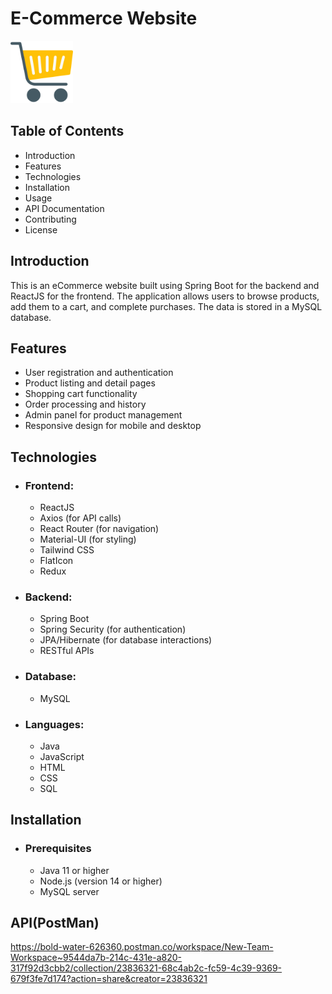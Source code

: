 # E-Commerce Website 
<img src="Frontend/src/Data/Images/logoShopping.png" alt="Logo" width="100" height="100"/>

## Table of Contents
* Introduction
* Features
* Technologies
* Installation
* Usage
* API Documentation
* Contributing
* License

## Introduction
This is an eCommerce website built using Spring Boot for the backend and ReactJS for the frontend. The application allows users to browse products, add them to a cart, and complete purchases. The data is stored in a MySQL database.

## Features
* User registration and authentication
* Product listing and detail pages
* Shopping cart functionality
* Order processing and history
* Admin panel for product management
* Responsive design for mobile and desktop

## Technologies
* ### Frontend:
  * ReactJS
  * Axios (for API calls)
  * React Router (for navigation)
  * Material-UI (for styling)
  * Tailwind CSS
  * FlatIcon
  * Redux

* ### Backend:
  * Spring Boot
  * Spring Security (for authentication)
  * JPA/Hibernate (for database interactions)
  * RESTful APIs

* ### Database:
  * MySQL

* ### Languages:
  * Java
  * JavaScript
  * HTML
  * CSS
  * SQL

## Installation
* ### Prerequisites
  * Java 11 or higher
  * Node.js (version 14 or higher)
  * MySQL server

## API(PostMan)
https://bold-water-626360.postman.co/workspace/New-Team-Workspace~9544da7b-214c-431e-a820-317f92d3cbb2/collection/23836321-68c4ab2c-fc59-4c39-9369-679f3fe7d174?action=share&creator=23836321


